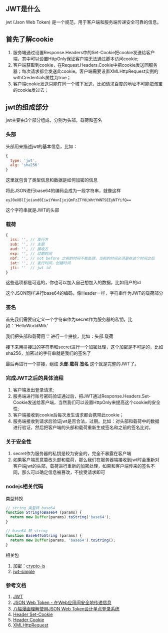 ## JWT是什么
jwt (Json Web Token) 是一个规范，用于客户端和服务端传递安全可靠的信息。

## 首先了解cookie
1. 服务端通过设置Response.Headers中的Set-Cookie把cookie发送给客户端，其中可以设置HttpOnly保证客户端无法通过脚本访问cookie;
2. 客户端获取到cookie，在Request.Headers.Cookie中把cookie发送回服务器；每次请求都会发送此cookie。客户端需要设置XMLHttpRequest实例的withCredentials属性为true；
3. 客户端cookie发送只能在同一个域下发送，比如请求百度的地址不可能把淘宝的cookie发过去；

## jwt的组成部分
jwt主要由3个部分组成，分别为头部，载荷和签名
### 头部
头部用来描述jwt的基本信息，比如：
````javascript
{
  type: 'jwt',
  alg: 'sha256'
}
````
这里就包含了类型信息和数据是如何加密的信息

将此JSON进行base64的编码会成为一段字符串，就像这样
```
eyJ0eXBlIjoiand0IiwiYWxnIjoiQmFzZTY0LWhtYWNTSEEyNTYifQ==
```
这个字符串就是JWT的头部

### 载荷
````javascript
{
  iss: '', // 发行方
  sub: '', // 主题
  aud: '', // 接收方 
  exp: '', // 过期时间
  nbf: '', // not before 之前的时间不能处理，当前的时间必须是在这个时间之后
  iat: '', // 发行时间，创建时间
  jti: ''  // jwt id
}
````
这些选项都是可选的，你也可以加入自己想加入的数据，比如用户的id

这个JSON同样进行base64的编码，像Header一样，字符串作为JWT的载荷部分

### 签名
首先我们需要自定义一个字符串作为secret作为服务器的私钥，比如：'HelloWorldMilk'

我们把头部和载荷用 '.' 进行一个拼接，比如：头部.载荷

接下来用拼接过的字符串和secret进行一个加密处理，这个加密是不可逆的，比如sha256，加密过的字符串就是我们的签名了

最后再进行一个拼接，组成 **头部.载荷.签名** 这个就是完整的JWT了。

### 完成JWT之后的具体流程
1. 客户端发出登录请求;
2. 服务端进行账号密码验证通过后，把JWT通过Response.Headers.Set-Cookie发送给客户端，当然我们可以设置HttpOnly来提高这个cookie的安全性;
3. 客户端接收到cookie后每次发生请求都会携带此cookie；
4. 服务端接收到请求后验证jwt是否合法，过期。比如：对头部和载荷中的数据进行验证，然后把客户端的头部和载荷重新生成签名和之前的签名比对。

### 关于安全性
1. secret作为服务器的私钥是较为安全的，完全不暴露在客户端
2. 如果客户端恶意篡改头部和载荷，那么我们在服务器端接收到jwt时会重新对客户端jwt的头部，载荷进行重新的加密处理，如果和客户端传来的签名不同，那么可以确定信息被篡改，不接受请求即可

### nodejs相关代码
类型转换
````javascript
// string 类型转 base64
function StringToBase64 (params) {
  return new Buffer(params).toString('base64');
}

// base64 转 string
function Base64ToString (params) {
  return new Buffer(params, 'base64').toString();
}
````
相关包
1. 加密：[crypto-js](https://github.com/brix/crypto-js)
2. [jwt-simple](https://github.com/hokaccha/node-jwt-simple)

### 参考文档
1. [JWT](https://tools.ietf.org/html/draft-ietf-oauth-json-web-token-32)
2. [JSON Web Token - 在Web应用间安全地传递信息](http://blog.leapoahead.com/2015/09/06/understanding-jwt/)
3. [八幅漫画理解使用JSON Web Token设计单点登录系统](http://blog.leapoahead.com/2015/09/07/user-authentication-with-jwt/)
4. [Header Set-Cookie](https://developer.mozilla.org/zh-CN/docs/Web/HTTP/Headers/Set-Cookie)
5. [Header Cookie](https://developer.mozilla.org/zh-CN/docs/Web/HTTP/Headers/Cookie)
6. [XMLHttpRequest](https://developer.mozilla.org/zh-CN/docs/Web/API/XMLHttpRequest)

